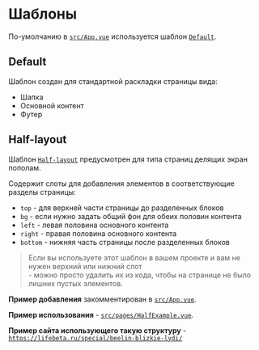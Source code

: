 # Шаблоны
По-умолчанию в [`src/App.vue`](/src/App.vue) используется шаблон [`Default`](/src/layouts/Default.vue).

## Default

Шаблон создан для стандартной раскладки страницы вида:
* Шапка
* Основной контент
* Футер


## Half-layout

Шаблон [`Half-layout`](/src/layouts/Half-layout.vue) предусмотрен для типа страниц делящих экран пополам.

Содержит слоты для добавления элементов в соответствующие разделы страницы:
* `top` - для верхней части страницы до разделенных блоков
* `bg` - если нужно задать общий фон для обеих половин контента
* `left` - левая половина основного контента
* `right` - правая половина основного контента
* `bottom` - нижняя часть страницы после разделенных блоков

> Если вы используете этот шаблон в вашем проекте и вам не нужен верхний или нижний слот<br>
    - можно просто удалить их из кода, чтобы на странице не было лишних пустых элементов.

**Пример добавления** закомментирован в [`src/App.vue`](/src/App.vue).

**Пример использования** - [`src/pages/HalfExample.vue`](/src/pages/HalfExample.vue).

**Пример сайта использующего такую структуру** - [`https://lifebeta.ru/special/beelin-blizkie-lydi/`](https://lifebeta.ru/special/beelin-blizkie-lydi/)
